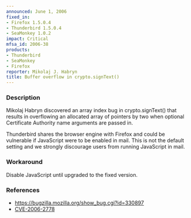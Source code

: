 ```yaml
---
announced: June 1, 2006
fixed_in:
- Firefox 1.5.0.4
- Thunderbird 1.5.0.4
- SeaMonkey 1.0.2
impact: Critical
mfsa_id: 2006-38
products:
- Thunderbird
- SeaMonkey
- Firefox
reporter: Mikolaj J. Habryn
title: Buffer overflow in crypto.signText()
---
```


<h3>Description</h3>

<p>Mikolaj Habryn discovered an array index bug in crypto.signText() that
results in overflowing an allocated array of pointers by two when optional
Certificate Authority name arguments are passed in.</p>

<p class="note">Thunderbird shares the browser engine with Firefox
and could be vulnerable if JavaScript were to be enabled in mail. This is not
the default setting and we strongly discourage users from running
JavaScript in mail.</p>

<h3>Workaround</h3>

<p>Disable JavaScript until upgraded to the fixed version.</p>

<h3>References</h3>

<ul>
<li><a href="https://bugzilla.mozilla.org/show_bug.cgi?id=330897">
https://bugzilla.mozilla.org/show_bug.cgi?id=330897</a></li>
<li>
<a class="ex-ref" href="http://www.cve.mitre.org/cgi-bin/cvename.cgi?name=CVE-2006-2778">CVE-2006-2778</a></li>
</ul>



